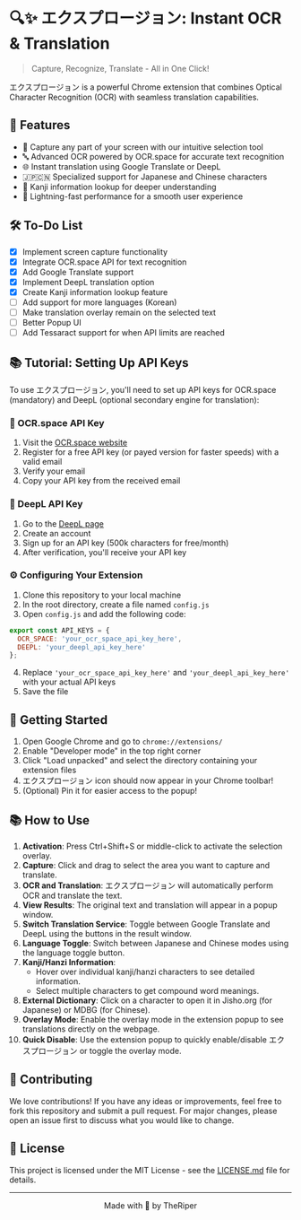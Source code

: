 # 🔍✨ エクスプロージョン: Instant OCR & Translation

> Capture, Recognize, Translate - All in One Click!

エクスプロージョン is a powerful Chrome extension that combines Optical Character Recognition (OCR) with seamless translation capabilities.

## 🌟 Features

- 📸 Capture any part of your screen with our intuitive selection tool
- 🔤 Advanced OCR powered by OCR.space for accurate text recognition
- 🌐 Instant translation using Google Translate or DeepL
- 🇯🇵🇨🇳 Specialized support for Japanese and Chinese characters
- 🧠 Kanji information lookup for deeper understanding
- 🚀 Lightning-fast performance for a smooth user experience

## 🛠 To-Do List

- [x] Implement screen capture functionality
- [x] Integrate OCR.space API for text recognition
- [x] Add Google Translate support
- [x] Implement DeepL translation option
- [x] Create Kanji information lookup feature
- [ ] Add support for more languages (Korean)
- [ ] Make translation overlay remain on the selected text
- [ ] Better Popup UI
- [ ] Add Tessaract support for when API limits are reached

## 📚 Tutorial: Setting Up API Keys

To use エクスプロージョン, you'll need to set up API keys for OCR.space (mandatory) and DeepL (optional secondary engine for translation):

### 🔑 OCR.space API Key

1. Visit the [OCR.space website](https://ocr.space/ocrapi)
2. Register for a free API key (or payed version for faster speeds) with a valid email
3. Verify your email
4. Copy your API key from the received email

### 🔑 DeepL API Key

1. Go to the [DeepL page](https://www.deepl.com/)
2. Create an account
3. Sign up for an API key (500k characters for free/month)
4. After verification, you'll receive your API key

### ⚙️ Configuring Your Extension

1. Clone this repository to your local machine
2. In the root directory, create a file named `config.js`
3. Open `config.js` and add the following code:

```javascript
export const API_KEYS = {
  OCR_SPACE: 'your_ocr_space_api_key_here',
  DEEPL: 'your_deepl_api_key_here'
};
```

4. Replace `'your_ocr_space_api_key_here'` and `'your_deepl_api_key_here'` with your actual API keys
5. Save the file

## 🚀 Getting Started

1. Open Google Chrome and go to `chrome://extensions/`
2. Enable "Developer mode" in the top right corner
3. Click "Load unpacked" and select the directory containing your extension files
4. エクスプロージョン icon should now appear in your Chrome toolbar!
5. (Optional) Pin it for easier access to the popup!

## 📚 How to Use

1. **Activation**: Press Ctrl+Shift+S or middle-click to activate the selection overlay.
2. **Capture**: Click and drag to select the area you want to capture and translate.
3. **OCR and Translation**: エクスプロージョン will automatically perform OCR and translate the text.
4. **View Results**: The original text and translation will appear in a popup window.
5. **Switch Translation Service**: Toggle between Google Translate and DeepL using the buttons in the result window.
6. **Language Toggle**: Switch between Japanese and Chinese modes using the language toggle button.
7. **Kanji/Hanzi Information**: 
   - Hover over individual kanji/hanzi characters to see detailed information.
   - Select multiple characters to get compound word meanings.
8. **External Dictionary**: Click on a character to open it in Jisho.org (for Japanese) or MDBG (for Chinese).
9. **Overlay Mode**: Enable the overlay mode in the extension popup to see translations directly on the webpage.
10. **Quick Disable**: Use the extension popup to quickly enable/disable エクスプロージョン or toggle the overlay mode.

## 🤝 Contributing

We love contributions! If you have any ideas or improvements, feel free to fork this repository and submit a pull request. For major changes, please open an issue first to discuss what you would like to change.

## 📄 License

This project is licensed under the MIT License - see the [LICENSE.md](LICENSE) file for details.

---

<p align="center">Made with 🖤 by TheRiper</p>
